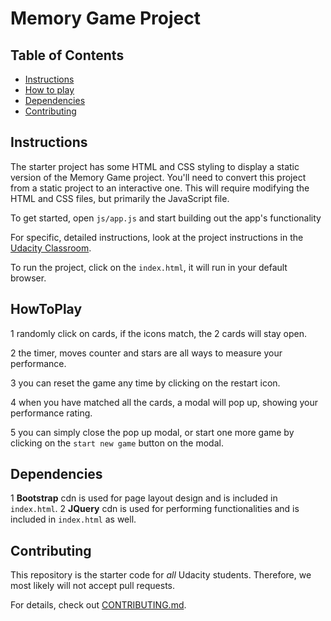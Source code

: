 # Memory Game Project

## Table of Contents

* [Instructions](#instructions)
* [How to play](#HowToPlay)
* [Dependencies](#Dependencies)
* [Contributing](#contributing)

## Instructions

The starter project has some HTML and CSS styling to display a static version of the Memory Game project. You'll need to convert this project from a static project to an interactive one. This will require modifying the HTML and CSS files, but primarily the JavaScript file.

To get started, open `js/app.js` and start building out the app's functionality

For specific, detailed instructions, look at the project instructions in the [Udacity Classroom](https://classroom.udacity.com/me).

To run the project, click on the `index.html`, it will run in your default browser.

## HowToPlay

1 randomly click on cards, if the icons match, the 2 cards will stay open.

2 the timer, moves counter and stars are all ways to measure your performance.

3 you can reset the game any time by clicking on the restart icon.

4 when you have matched all the cards, a modal will pop up, showing your performance rating.

5 you can simply close the pop up modal, or start one more game by clicking on the `start new game` button on the modal.

## Dependencies

1 **Bootstrap** cdn is used for page layout design and is included in `index.html`.
2 **JQuery** cdn is used for performing functionalities and is included in `index.html` as well.

## Contributing

This repository is the starter code for _all_ Udacity students. Therefore, we most likely will not accept pull requests.

For details, check out [CONTRIBUTING.md](CONTRIBUTING.md).
